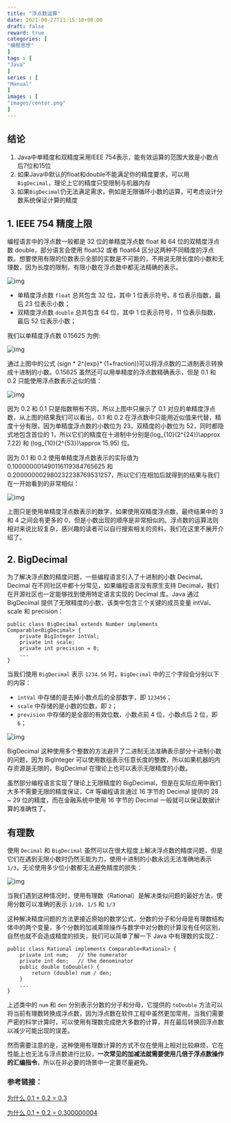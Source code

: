 ```yaml
---
title: "浮点数运算"
date: 2021-08-27T11:15:10+08:00
draft: false
reward: true
categories: [
"编程思想"
]
tags : [
"Java"
]
series : [
"Manual"
]
images : [
"images/center.png"
]
---
```



[comment]: <> (# 浮点数运算)

## 结论

1. Java中单精度和双精度采用IEEE 754表示，能有效运算的范围大致是小数点后7位和15位
2. 如果Java中默认的float和double不能满足你的精度要求，可以用`BigDecimal`，理论上它的精度只受限制与机器内存
3. 如果`BigDecimal`仍无法满足需求，例如是无限循环小数的运算，可考虑设计分数系统保证计算的精度

## 1. IEEE 754 精度上限

编程语言中的浮点数一般都是 32 位的单精度浮点数 float 和 64 位的双精度浮点数 double，部分语言会使用 float32 或者 float64 区分这两种不同精度的浮点数。想要使用有限的位数表示全部的实数是不可能的，不用说无限长度的小数和无理数，因为长度的限制，有限小数在浮点数中都无法精确的表示。

![img](http://106.55.152.92:30989/wp-content/uploads/2021/01/img_5fffb936317de.png)

- 单精度浮点数 `float` 总共包含 32 位，其中 1 位表示符号、8 位表示指数，最后 23 位表示小数；
- 双精度浮点数 `double` 总共包含 64 位，其中 1 位表示符号，11 位表示指数，最后 52 位表示小数；

我们以单精度浮点数 0.15625 为例:

![img](http://106.55.152.92:30989/wp-content/uploads/2021/01/img_5fffb9ee768b2.png)

通过上图中的公式 \(sign * 2^{exp}* (1+fraction)\)可以将浮点数的二进制表示转换成十进制的小数。0.15625 虽然还可以用单精度的浮点数精确表示，但是 0.1 和 0.2 只能使用浮点数表示近似的值：

![img](http://106.55.152.92:30989/wp-content/uploads/2021/01/img_5fffba69c1ef6.png)

因为 0.2 和 0.1 只是指数稍有不同，所以上图中只展示了 0.1 对应的单精度浮点数，从上图的结果我们可以看出，0.1 和 0.2 在浮点数中只能用近似值来代替，精度十分有限，因为单精度浮点数的小数位为 23，双精度的小数位为 52，同时都隐式地包含首位的 1，所以它们的精度在十进制中分别是\(log_{10}(2^{24})\approx 7.22\) 和 \(log_{10}(2^{53})\approx 15.95\) 位。

因为 0.1 和 0.2 使用单精度浮点数表示的实际值为 0.100000001490116119384765625 和 0.200000002980232238769531257，所以它们在相加后就得到的结果与我们在一开始看到的非常相似：

![img](http://106.55.152.92:30989/wp-content/uploads/2021/01/img_5fffba9850e3e.png)

上图只是使用单精度浮点数表示的数字，如果使用双精度浮点数，最终结果中的 3 和 4 之间会有更多的 0，但是小数出现的顺序是非常相似的。浮点数的运算法则相对来说比较复杂，感兴趣的读者可以自行搜索相关的资料，我们在这里不展开介绍了。

## 2. BigDecimal

为了解决浮点数的精度问题，一些编程语言引入了十进制的小数 Decimal。Decimal 在不同社区中都十分常见，如果编程语言没有原生支持 Decimal，我们在开源社区也一定能够找到使用特定语言实现的 Decimal 库。Java 通过 BigDecimal 提供了无限精度的小数，该类中包含三个关键的成员变量 intVal、scale 和 precision：

```
public class BigDecimal extends Number implements Comparable<BigDecimal> {
    private BigInteger intVal;
    private int scale;
    private int precision = 0;
    ...
}
```

当我们使用 `BigDecimal` 表示 `1234.56` 时，`BigDecimal` 中的三个字段会分别以下的内容：

- `intVal` 中存储的是去掉小数点后的全部数字，即 `123456`；
- `scale` 中存储的是小数的位数，即 `2`；
- `prevision` 中存储的是全部的有效位数，小数点前 4 位，小数点后 2 位，即 `6`；

![img](http://106.55.152.92:30989/wp-content/uploads/2021/01/img_5fffbb0055d5e.png)

BigDecimal 这种使用多个整数的方法避开了二进制无法准确表示部分十进制小数的问题，因为 BigInteger 可以使用数组表示任意长度的整数，所以如果机器的内存资源是无限的，BigDecimal 在理论上也可以表示无限精度的小数。

虽然部分编程语言实现了理论上无限精度的 BigDecimal，但是在实际应用中我们大多不需要无限的精度保证，C# 等编程语言通过 16 字节的 Decimal 提供的 28 ~ 29 位的精度，而在金融系统中使用 16 字节的 Decimal 一般就可以保证数据计算的准确性了。

## 有理数

使用 `Decimal` 和 `BigDecimal` 虽然可以在很大程度上解决浮点数的精度问题，但是它们在遇到无限小数时仍然无能为力，使用十进制的小数永远无法准确地表示 `1/3`，无论使用多少位小数都无法避免精度的损失：

![img](https://picgo.6and.ltd/img/img_5fffbb6fb631b.png)

当我们遇到这种情况时，使用有理数（Rational）是解决类似问题的最好方法，使用分数可以准确的表示 `1/10`、`1/5` 和 `1/3`

这种解决精度问题的方法更接近原始的数学公式，分数的分子和分母是有理数结构体中的两个变量，多个分数的加减乘除操作与数学中对分数的计算没有任何区别，自然也就不会造成精度的损失，我们可以简单了解一下 Java 中有理数的实现[7](https://draveness.me/whys-the-design-decimal-and-rational/#fn:7)：

```
public class Rational implements Comparable<Rational> {
    private int num;   // the numerator
    private int den;   // the denominator
    public double toDouble() {
        return (double) num / den;
    }
    ...
}
```

上述类中的 `num` 和 `den` 分别表示分数的分子和分母，它提供的 `toDouble` 方法可以将当前有理数转换成浮点数，因为浮点数在软件工程中虽然更加常用，当我们需要严密的科学计算时，可以使用有理数完成绝大多数的计算，并在最后转换回浮点数以减少可能出现的误差。

然而需要注意的是，这种使用有理数计算的方式不仅在使用上相对比较麻烦，它在性能上也无法与浮点数进行比较，**一次常见的加减法就需要使用几倍于浮点数操作的汇编指令**，所以在非必要的场景中一定要尽量避免。

 

### 参考链接：

[为什么 0.1 + 0.2 = 0.3](https://draveness.me/whys-the-design-decimal-and-rational/)

[为什么 0.1 + 0.2 = 0.300000004](https://draveness.me/whys-the-design-floating-point-arithmetic/)

